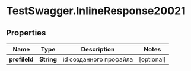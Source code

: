 # TestSwagger.InlineResponse20021

## Properties

Name | Type | Description | Notes
------------ | ------------- | ------------- | -------------
**profileId** | **String** | id созданного профайла | [optional] 


